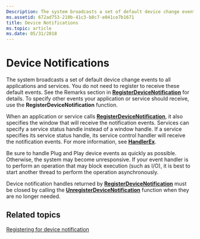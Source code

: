 ```yaml
---
Description: The system broadcasts a set of default device change events to all applications and services.
ms.assetid: 672ad753-210b-41c3-b8c7-e041ce7b1671
title: Device Notifications
ms.topic: article
ms.date: 05/31/2018
---
```


# Device Notifications

The system broadcasts a set of default device change events to all applications and services. You do not need to register to receive these default events. See the Remarks section in [**RegisterDeviceNotification**](/windows/desktop/api/Winuser/nf-winuser-registerdevicenotificationa) for details. To specify other events your application or service should receive, use the **RegisterDeviceNotification** function.

When an application or service calls [**RegisterDeviceNotification**](/windows/desktop/api/Winuser/nf-winuser-registerdevicenotificationa), it also specifies the window that will receive the notification events. Services can specify a service status handle instead of a window handle. If a service specifies its service status handle, its service control handler will receive the notification events. For more information, see [**HandlerEx**](/windows/desktop/api/winsvc/nc-winsvc-lphandler_function_ex).

Be sure to handle Plug and Play device events as quickly as possible. Otherwise, the system may become unresponsive. If your event handler is to perform an operation that may block execution (such as I/O), it is best to start another thread to perform the operation asynchronously.

Device notification handles returned by [**RegisterDeviceNotification**](/windows/desktop/api/Winuser/nf-winuser-registerdevicenotificationa) must be closed by calling the [**UnregisterDeviceNotification**](/windows/desktop/api/Winuser/nf-winuser-unregisterdevicenotification) function when they are no longer needed.

## Related topics

<dl> <dt>

[Registering for device notification](registering-for-device-notification.md)
</dt> </dl>

 

 